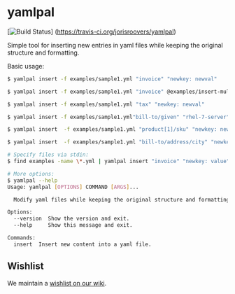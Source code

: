 # yamlpal
[![Build Status](https://travis-ci.org/jorisroovers/yamlpal.svg?branch=master)]
(https://travis-ci.org/jorisroovers/yamlpal)

Simple tool for inserting new entries in yaml files while keeping the original structure and formatting.

Basic usage:
```bash
$ yamlpal insert -f examples/sample1.yml "invoice" "newkey: newval"

$ yamlpal insert -f examples/sample1.yml "invoice" @examples/insert-multiline.txt

$ yamlpal insert -f examples/sample1.yml "tax" "newkey: newval"

$ yamlpal insert -f examples/sample1.yml"bill-to/given" "rhel-7-server"

$ yamlpal insert  -f examples/sample1.yml "product[1]/sku" "newkey: newvalue"

$ yamlpal insert  -f examples/sample1.yml "bill-to/address/city" "newkey: value"

# Specify files via stdin:
$ find examples -name \*.yml | yamlpal insert "invoice" "newkey: value"

# More options:
$ yamlpal --help
Usage: yamlpal [OPTIONS] COMMAND [ARGS]...

  Modify yaml files while keeping the original structure and formatting.

Options:
  --version  Show the version and exit.
  --help     Show this message and exit.

Commands:
  insert  Insert new content into a yaml file.
```


## Wishlist ##

We maintain a [wishlist on our wiki](https://github.com/jorisroovers/yamlpal/wiki/Wishlist).